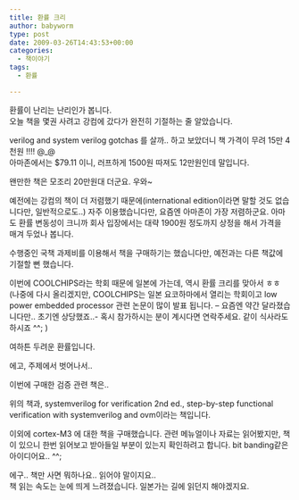 ```yaml
---
title: 환률 크리
author: babyworm
type: post
date: 2009-03-26T14:43:53+00:00
categories:
  - 책이야기
tags:
  - 환률

---
```

환률이 난리는 난리인가 봅니다.  
오늘 책을 몇권 사려고 강컴에 갔다가 완전히 기절하는 줄 알았습니다.  
  
verilog and system verilog gotchas 를 살까.. 하고 보았더니 책 가격이 무려 15만 4천원 !!!! @_@  
아마존에서는 $79.11 이니, 러프하게 1500원 따져도 12만원인데 말입니다.  
  
왠만한 책은 모조리 20만원대 더군요. 우와~  
  
예전에는 강컴의 책이 더 저렴했기 때문에(international edition이라면 말할 것도 없습니다만, 일반적으로도..) 자주 이용했습니다만, 요즘엔 아마존이 가장 저렴하군요. 아마도 환률 변동성이 크니까 회사 입장에서는 대략 1900원 정도까지 상정을 해서 가격을 매겨 두었나 봅니다.  
  
수행중인 국책 과제비를 이용해서 책을 구매하기는 했습니다만, 예전과는 다른 책값에 기절할 뻔 했습니다.  
  
이번에 COOLCHIPS라는 학회 때문에 일본에 가는데, 역시 환률 크리를 맞아서 ㅎㅎ  
(나중에 다시 올리겠지만, COOLCHIPS는 일본 요코하마에서 열리는 학회이고 low power embedded processor 관련 논문이 많이 발표 됩니다. &#8211; 요즘엔 약간 달라졌습니다만.. 초기엔 상당했죠..- 혹시 참가하시는 분이 계시다면 연락주세요. 같이 식사라도 하시죠 ^^; )  
  
여하튼 두려운 환률입니다.  
  
에고, 주제에서 벗어나서..  
  
이번에 구매한 검증 관련 책은..  
  
위의 책과, systemverilog for verification 2nd ed., step-by-step functional verification with systemverilog and ovm이라는 책입니다.  
  
이외에 cortex-M3 에 대한 책을 구매했습니다. 관련 메뉴얼이나 자료는 읽어봤지만, 책이 있으니 한번 읽어보고 받아들일 부분이 있는지 확인하려고 합니다. bit banding같은 아이디어요.. ^^;  
  
에구.. 책만 사면 뭐하나요.. 읽어야 말이지요..  
책 읽는 속도는 눈에 띄게 느려졌습니다. 일본가는 길에 읽던지 해야겠지요.